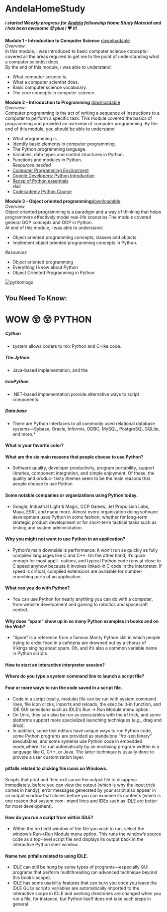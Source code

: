# AndelaHomeStudy
##### i started Weekly progress for [Andela](https://andela.com/apply/) fellowship Home Study Material and i has been awesome  :blush: plus i  :heart: it!

**Module 1 - Introduction to Computer Science** [downloadable](https://www.dropbox.com/sh/aqfxflt9l0fe3zo/AADCyEz6S84-heNyigGO9qo0a/Module%201%20-%20Introduction%20to%20%20Computer%20Science?dl=0)                                                                                                                                            
*Overview*:                                                                                                                                             
In this module, i was  introduced to basic computer science concepts.i covered all the areas required to get me to the point of understanding what a computer scientist does.
<br>
By the end of this module, i was  able to understand:
* What computer science is. 
* What a computer scientist does.                                          
* Basic computer science vocabulary. 
* The core concepts in computer science.

**Module 2 - Introduction to Programming**  [downloadable](https://www.dropbox.com/sh/aqfxflt9l0fe3zo/AABM2w_pcBo8goe0LLkS2zeua/Module%202%20-%20Introduction%20to%20Programming?dl=0)                                                                                                                        
*Overview*:                                                                                                                                        
Computer programming is the act of writing a sequence of instructions to a computer to perform a specific task. This module  covered the basics of programming and provided an overview of computer programming.                                                                  By the end of this module, you should be able to understand                                                                                                        
* What programming is.
* Identify basic elements in computer programming.
* The Python programming language.
* Variables, data types and control structures in Python.
* Functions and modules in Python.                                                                                                     
*Resources needed*
* [Computer Programming Environment](https://wiki.python.org/moin/BeginnersGuide/Download)
*  [Google Developers: Python Introduction](https://developers.google.com/edu/python/) 	
* [Recap of Python essentials](http://opentechschool.github.io/python-data-intro/core/recap.html)  
*skill*
 * [Codecademy Python Course](https://www.codecademy.com/learn/python) 
 
**Module 3 - Object oriented programming**[downloadable](https://www.dropbox.com/sh/aqfxflt9l0fe3zo/AADX8mUxMbHo-MWA5V4ZdNO8a/Module%203%20-%20Object%20Oriented%20Programming?dl=0)                                                                                     
*Overview*                                                                                                                                           
Object oriented programming is a paradigm and a way of thinking that helps programmers effectively model real-life scenarios.The module covered general OOP concepts and OOP in Python.                                                                                                    
At end of this module, i was able to understand:
* Object oriented programming concepts, classes and objects.
* Implement object oriented programming concepts in Python.

*Resources*
 * Object oriented programming 			
 * Everything I know about Python 			
 * Object Oriented Programming in Python 
 
![pythonlogo](https://www.python.org/static/community_logos/python-logo-inkscape.svg)                                                                                   
## You Need To Know:                                                                                                                           
# WOW :astonished:  :astonished: PYTHON                                                                                                         
##### Cython
 * system allows coders to mix Python and C-like code.                                                                                   
##### The Jython 
 * Java-based implementation, and the                                                                                      
##### IronPython
 * .NET-based implementation provide alternative ways to script components.                                                                              
##### Data base
 * There are Python interfaces to all commonly used
relational database systems—Sybase, Oracle, Informix, ODBC, MySQL, PostgreSQL SQLite, and more.*
#### What is your favorite color?
#### What are the six main reasons that people choose to use Python?
 * Software quality, developer productivity, program portability, support libraries,
component integration, and simple enjoyment. Of these, the quality and produc-
tivity themes seem to be the main reasons that people choose to use Python

#### Some notable companies or organizations using Python today.
 * Google, Industrial Light & Magic, CCP Games, Jet Propulsion Labs, Maya, ESRI,
and  many  more.  Almost  every  organization  doing  software  development  uses
Python in some fashion, whether for long-term strategic product development or
for short-term tactical tasks such as testing and system administration.

#### Why you  might not want to use Python in an application? 
 * Python’s main downside is performance: it won’t run as quickly as fully compiled
languages like C and C++. On the other hand, it’s quick enough for most appli-
cations, and typical Python code runs at close to C speed anyhow because it invokes
linked-in C code in the interpreter. If speed is critical, compiled extensions are
available for number-crunching parts of an application.

#### What can you do with Python?
 * You can use Python for nearly anything you can do with a computer, from website development and gaming to robotics and spacecraft control.


#### Why does “spam” show up in so many Python examples in books and on the Web?
 * “Spam” is a reference from a famous Monty Python skit in which people trying to order food in a cafeteria are drowned out by a chorus of Vikings singing about spam. Oh, and it’s also a common variable name in Python scripts


#### How to start an interactive interpreter session? 
 
#### Where do you type a system command line to launch a script file? 

#### Four or more ways to run the code saved in a script file.
 * Code in a script (really, module) file can be run with system command lines, file icon clicks, imports and reloads, the exec built-in function, and IDE GUI selections such as IDLE’s Run → Run Module menu option. 
 * On Unix, they can also be run as executables with the #! trick, and some platforms support more specialized launching techniques (e.g., drag and drop).                                                                                                                                                                  
 * In addition, some text editors have unique ways to run Python code, some Python programs are provided as standalone “fro-zen binary” executables, and some systems use Python code in embedded mode,where it is run automatically by an enclosing program written in a language like C, C++, or Java. The latter technique is usually done to provide a user customization layer.

#### pitfalls related to clicking file icons on Windows.
Scripts that print and then exit cause the output file to disappear immediately,
before you can view the output (which is why the input trick comes in handy);
error messages generated by your script also appear in an output window that
closes before you can examine its contents (which is one reason that system com-
mand lines and IDEs such as IDLE are better for most development).

#### How do you run a script from within IDLE?
 * Within the text edit window of the file you wish to run, select the window’s Run→Run Module menu option. This runs the window’s source code as a top-level script file and displays its output back in the interactive Python shell window.

#### Name two pitfalls related to using IDLE.
 * IDLE can still be hung by some types of programs—especially GUI programs that perform multithreading (an advanced technique beyond this book’s scope).
 * IDLE has some usability features that can burn you once you leave the IDLE GUI:a script’s variables are automatically imported to the interactive scope in IDLE and working directories are changed when you run a file, for instance, but Python itself does not take such steps in general




 

				




